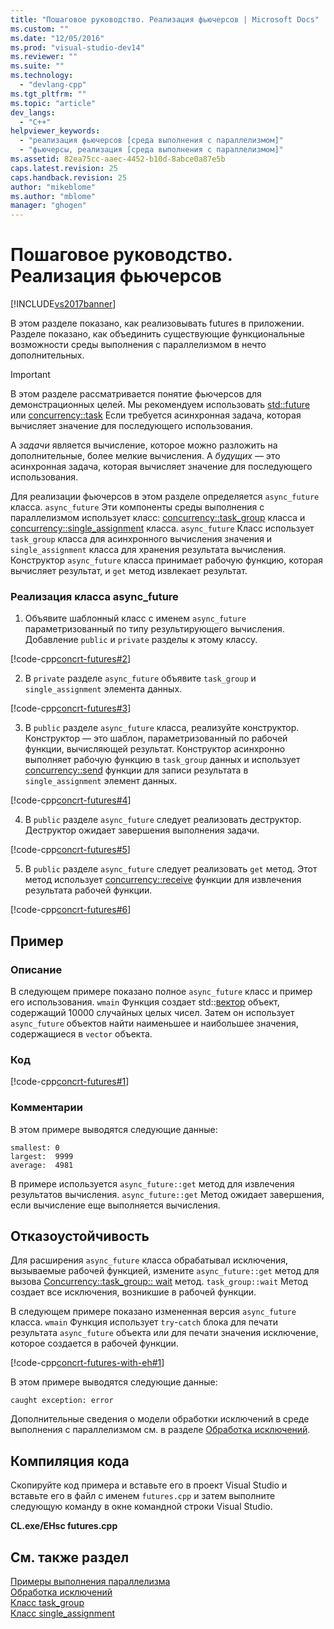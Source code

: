 ```yaml
---
title: "Пошаговое руководство. Реализация фьючерсов | Microsoft Docs"
ms.custom: ""
ms.date: "12/05/2016"
ms.prod: "visual-studio-dev14"
ms.reviewer: ""
ms.suite: ""
ms.technology: 
  - "devlang-cpp"
ms.tgt_pltfrm: ""
ms.topic: "article"
dev_langs: 
  - "C++"
helpviewer_keywords: 
  - "реализация фьючерсов [среда выполнения с параллелизмом]"
  - "фьючерсы, реализация [среда выполнения с параллелизмом]"
ms.assetid: 82ea75cc-aaec-4452-b10d-8abce0a87e5b
caps.latest.revision: 25
caps.handback.revision: 25
author: "mikeblome"
ms.author: "mblome"
manager: "ghogen"
---
```

# Пошаговое руководство. Реализация фьючерсов
[!INCLUDE[vs2017banner](../../assembler/inline/includes/vs2017banner.md)]

В этом разделе показано, как реализовывать futures в приложении. Разделе показано, как объединить существующие функциональные возможности среды выполнения с параллелизмом в нечто дополнительных.  
  
> [!IMPORTANT]
>  В этом разделе рассматривается понятие фьючерсов для демонстрационных целей. Мы рекомендуем использовать [std::future](../../standard-library/future-class.md) или [concurrency::task](../../parallel/concrt/reference/task-class-concurrency-runtime.md) Если требуется асинхронная задача, которая вычисляет значение для последующего использования.  
  
 A *задачи* является вычисление, которое можно разложить на дополнительные, более мелкие вычисления. A *будущих* — это асинхронная задача, которая вычисляет значение для последующего использования.  
  
 Для реализации фьючерсов в этом разделе определяется `async_future` класса.  `async_future` Эти компоненты среды выполнения с параллелизмом использует класс: [concurrency::task_group](../Topic/task_group%20Class.md) класса и [concurrency::single_assignment](../../parallel/concrt/reference/single-assignment-class.md) класса.  `async_future` Класс использует `task_group` класса для асинхронного вычисления значения и `single_assignment` класса для хранения результата вычисления. Конструктор `async_future` класса принимает рабочую функцию, которая вычисляет результат, и `get` метод извлекает результат.  
  
### <a name="to-implement-the-asyncfuture-class"></a>Реализация класса async_future  
  
1.  Объявите шаблонный класс с именем `async_future` параметризованный по типу результирующего вычисления. Добавление `public` и `private` разделы к этому классу.  
  
 [!code-cpp[concrt-futures#2](../../parallel/concrt/codesnippet/CPP/walkthrough-implementing-futures_1.cpp)]  
  
2.  В `private` разделе `async_future` объявите `task_group` и `single_assignment` элемента данных.  
  
 [!code-cpp[concrt-futures#3](../../parallel/concrt/codesnippet/CPP/walkthrough-implementing-futures_2.cpp)]  
  
3.  В `public` разделе `async_future` класса, реализуйте конструктор. Конструктор — это шаблон, параметризованный по рабочей функции, вычисляющей результат. Конструктор асинхронно выполняет рабочую функцию в `task_group` данных и использует [concurrency::send](../Topic/send%20Function.md) функции для записи результата в `single_assignment` элемент данных.  
  
 [!code-cpp[concrt-futures#4](../../parallel/concrt/codesnippet/CPP/walkthrough-implementing-futures_3.cpp)]  
  
4.  В `public` разделе `async_future` следует реализовать деструктор. Деструктор ожидает завершения выполнения задачи.  
  
 [!code-cpp[concrt-futures#5](../../parallel/concrt/codesnippet/CPP/walkthrough-implementing-futures_4.cpp)]  
  
5.  В `public` разделе `async_future` следует реализовать `get` метод. Этот метод использует [concurrency::receive](../Topic/receive%20Function.md) функции для извлечения результата рабочей функции.  
  
 [!code-cpp[concrt-futures#6](../../parallel/concrt/codesnippet/CPP/walkthrough-implementing-futures_5.cpp)]  
  
## <a name="example"></a>Пример  
  
### <a name="description"></a>Описание  
 В следующем примере показано полное `async_future` класс и пример его использования.  `wmain` Функция создает std::[вектор](vector%20Class.md) объект, содержащий 10000 случайных целых чисел. Затем он использует `async_future` объектов найти наименьшее и наибольшее значения, содержащиеся в `vector` объекта.  
  
### <a name="code"></a>Код  
 [!code-cpp[concrt-futures#1](../../parallel/concrt/codesnippet/CPP/walkthrough-implementing-futures_6.cpp)]  
  
### <a name="comments"></a>Комментарии  
 В этом примере выводятся следующие данные:  
  
```Output  
smallest: 0  
largest:  9999  
average:  4981  
```  
  
 В примере используется `async_future::get` метод для извлечения результатов вычисления.  `async_future::get` Метод ожидает завершения, если вычисление еще выполняется вычисления.  
  
## <a name="robust-programming"></a>Отказоустойчивость  
 Для расширения `async_future` класса обрабатывал исключения, вызываемые рабочей функцией, измените `async_future::get` метод для вызова [Concurrency::task_group:: wait](../Topic/task_group::wait%20Method.md) метод.  `task_group::wait` Метод создает все исключения, возникшие в рабочей функции.  
  
 В следующем примере показано измененная версия `async_future` класса.  `wmain` Функция использует `try`-`catch` блока для печати результата `async_future` объекта или для печати значения исключение, которое создается в рабочей функции.  
  
 [!code-cpp[concrt-futures-with-eh#1](../../parallel/concrt/codesnippet/CPP/walkthrough-implementing-futures_7.cpp)]  
  
 В этом примере выводятся следующие данные:  
  
```Output  
caught exception: error  
```  
  
 Дополнительные сведения о модели обработки исключений в среде выполнения с параллелизмом см. в разделе [Обработка исключений](../Topic/Exception%20Handling%20in%20the%20Concurrency%20Runtime.md).  
  
## <a name="compiling-the-code"></a>Компиляция кода  
 Скопируйте код примера и вставьте его в проект Visual Studio и вставьте его в файл с именем `futures.cpp` и затем выполните следующую команду в окне командной строки Visual Studio.  
  
 **CL.exe/EHsc futures.cpp**  
  
## <a name="see-also"></a>См. также раздел  
 [Примеры выполнения параллелизма](../Topic/Concurrency%20Runtime%20Walkthroughs.md)   
 [Обработка исключений](../Topic/Exception%20Handling%20in%20the%20Concurrency%20Runtime.md)   
 [Класс task_group](../Topic/task_group%20Class.md)   
 [Класс single_assignment](../../parallel/concrt/reference/single-assignment-class.md)
